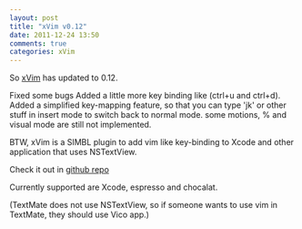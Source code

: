 ```yaml
---
layout: post
title: "xVim v0.12"
date: 2011-12-24 13:50
comments: true
categories: xVim
---
```


So [xVim] has updated to 0.12. 

Fixed some bugs
Added a little more key binding like (ctrl+u and ctrl+d).
Added a simplified key-mapping feature, so that you can type 'jk' or other stuff in insert mode to switch back to normal mode.
some motions, % and visual mode are still not implemented.

BTW, xVim is a SIMBL plugin to add vim like key-binding to Xcode and other application that uses NSTextView.

Check it out in [github repo](https://github.com/WarWithinMe/xVim)

Currently supported are Xcode, espresso and chocalat.

(TextMate does not use NSTextView, so if someone wants to use vim in TextMate, they should use Vico app.)

[xVim]: https://github.com/WarWithinMe/xVim
